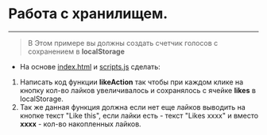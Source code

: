 # Работа с хранилищем.
---
> В Этом примере вы должны создать счетчик голосов с сохранением в **localStorage**


* На основе [index.html](index.html) и [scripts.js](script.js) сделать:
1. Написать код функции **likeAction** так чтобы при каждом клике на кнопку кол-во лайков увеличивалось и сохранялось с ячейке **likes** в localStorage.
2. Так же данная функция должна если нет еще лайков выводить на кнопке текст "Like this", если лайки есть - текст "Likes xxxx" и вместо **xxxx** - кол-во накопленных лайков.
